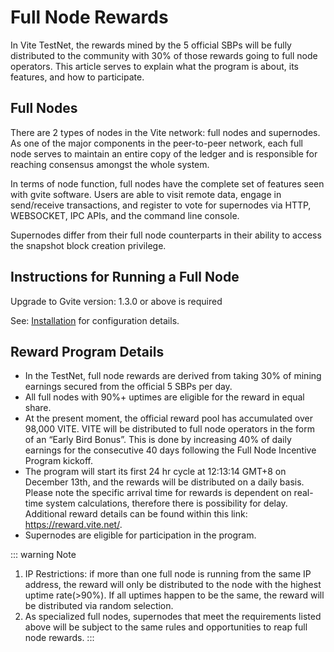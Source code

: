 # Full Node Rewards

In Vite TestNet, the rewards mined by the 5 official SBPs will be fully distributed to the community with 30% of those rewards going to full node operators. This article serves to explain what the program is about, its features, and how to participate.

## Full Nodes

There are 2 types of nodes in the Vite network: full nodes and supernodes. As one of the major components in the peer-to-peer network, each full node serves to maintain an entire copy of the ledger and is responsible for reaching consensus amongst the whole system.

In terms of node function, full nodes have the complete set of features seen with gvite software. Users are able to visit remote data, engage in send/receive transactions, and register to vote for supernodes via HTTP, WEBSOCKET, IPC APIs, and the command line console. 

Supernodes differ from their full node counterparts in their ability to access the snapshot block creation privilege.

## Instructions for Running a Full Node

Upgrade to Gvite version: 1.3.0 or above is required

See: [Installation](../node/install.md#full-node-reward) for configuration details.

## Reward Program Details

* In the TestNet, full node rewards are derived from taking 30% of mining earnings secured from the official 5 SBPs per day.
* All full nodes with 90%+ uptimes are eligible for the reward in equal share.
* At the present moment, the official reward pool has accumulated over 98,000 VITE. VITE will be distributed to full node operators in the form of an “Early Bird Bonus”. This is done by increasing 40% of daily earnings for the consecutive 40 days following the Full Node Incentive Program kickoff.
* The program will start its first 24 hr cycle at 12:13:14 GMT+8 on December 13th, and the rewards will be distributed on a daily basis. Please note the specific arrival time for rewards is dependent on real-time system calculations, therefore there is possibility for delay. Additional reward details can be found within this link: https://reward.vite.net/.
* Supernodes are eligible for participation in the program.

::: warning Note
1. IP Restrictions: if more than one full node is running from the same IP address, the reward will only be distributed to the node with the highest uptime rate(>90%). If all uptimes happen to be the same, the reward will be distributed via random selection.
2. As specialized full nodes, supernodes that meet the requirements listed above will be subject to the same rules and opportunities to reap full node rewards.
:::
